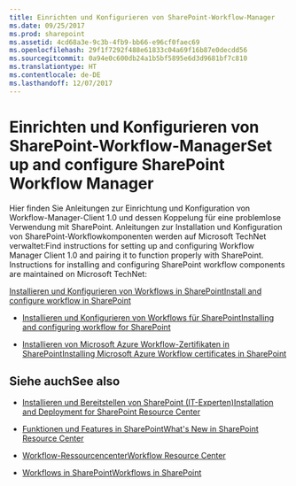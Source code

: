 ```yaml
---
title: Einrichten und Konfigurieren von SharePoint-Workflow-Manager
ms.date: 09/25/2017
ms.prod: sharepoint
ms.assetid: 4cd68a3e-9c3b-4fb9-bb66-e96cf0faec69
ms.openlocfilehash: 29f1f7292f488e61833c04a69f16b87e0decdd56
ms.sourcegitcommit: 0a94e0c600db24a1b5bf5895e6d3d9681bf7c810
ms.translationtype: HT
ms.contentlocale: de-DE
ms.lasthandoff: 12/07/2017
---
```

# <a name="set-up-and-configure-sharepoint-workflow-manager"></a><span data-ttu-id="28410-102">Einrichten und Konfigurieren von SharePoint-Workflow-Manager</span><span class="sxs-lookup"><span data-stu-id="28410-102">Set up and configure SharePoint Workflow Manager</span></span>
<span data-ttu-id="28410-p101">Hier finden Sie Anleitungen zur Einrichtung und Konfiguration von Workflow-Manager-Client 1.0 und dessen Koppelung für eine problemlose Verwendung mit SharePoint. Anleitungen zur Installation und Konfiguration von SharePoint-Workflowkomponenten werden auf Microsoft TechNet verwaltet:</span><span class="sxs-lookup"><span data-stu-id="28410-p101">Find instructions for setting up and configuring Workflow Manager Client 1.0 and pairing it to function properly with SharePoint. Instructions for installing and configuring SharePoint workflow components are maintained on Microsoft TechNet:</span></span>
  
    
    

 [<span data-ttu-id="28410-105">Installieren und Konfigurieren von Workflows in SharePoint</span><span class="sxs-lookup"><span data-stu-id="28410-105">Install and configure workflow in SharePoint</span></span>](http://technet.microsoft.com/de-DE/library/jj658586%28v=office.15%29)
-  [<span data-ttu-id="28410-106">Installieren und Konfigurieren von Workflows für SharePoint</span><span class="sxs-lookup"><span data-stu-id="28410-106">Installing and configuring workflow for SharePoint</span></span>](http://technet.microsoft.com/de-DE/library/jj658588%28v=office.15%29)
    
  
-  [<span data-ttu-id="28410-107">Installieren von Microsoft Azure Workflow-Zertifikaten in SharePoint</span><span class="sxs-lookup"><span data-stu-id="28410-107">Installing Microsoft Azure Workflow certificates in SharePoint</span></span>](http://technet.microsoft.com/de-DE/library/jj658589%28v=office.15%29)
    
  

## <a name="see-also"></a><span data-ttu-id="28410-108">Siehe auch</span><span class="sxs-lookup"><span data-stu-id="28410-108">See also</span></span>


-  [<span data-ttu-id="28410-109">Installieren und Bereitstellen von SharePoint (IT-Experten)</span><span class="sxs-lookup"><span data-stu-id="28410-109">Installation and Deployment for SharePoint Resource Center</span></span>](http://technet.microsoft.com/de-DE/sharepoint/fp142376)
    
  
-  [<span data-ttu-id="28410-110">Funktionen und Features in SharePoint</span><span class="sxs-lookup"><span data-stu-id="28410-110">What's New in SharePoint Resource Center</span></span>](http://technet.microsoft.com/de-DE/sharepoint/fp142374)
    
  
-  [<span data-ttu-id="28410-111">Workflow-Ressourcencenter</span><span class="sxs-lookup"><span data-stu-id="28410-111">Workflow Resource Center</span></span>](http://technet.microsoft.com/de-DE/sharepoint/jj556245)
    
  
-  [<span data-ttu-id="28410-112">Workflows in SharePoint</span><span class="sxs-lookup"><span data-stu-id="28410-112">Workflows in SharePoint</span></span>](workflows-in-sharepoint.md)
    
  

